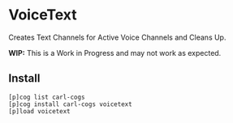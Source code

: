 # VoiceText

Creates Text Channels for Active Voice Channels and Cleans Up.

**WIP:** This is a Work in Progress and may not work as expected.

## Install

```
[p]cog list carl-cogs
[p]cog install carl-cogs voicetext
[p]load voicetext
```